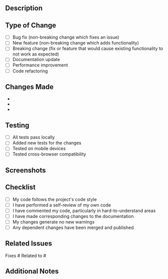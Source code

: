 ## Description
<!-- Provide a brief description of the changes in this PR -->

## Type of Change
<!-- Mark the relevant option with an "x" -->

- [ ] Bug fix (non-breaking change which fixes an issue)
- [ ] New feature (non-breaking change which adds functionality)
- [ ] Breaking change (fix or feature that would cause existing functionality to not work as expected)
- [ ] Documentation update
- [ ] Performance improvement
- [ ] Code refactoring

## Changes Made
<!-- List the specific changes made in this PR -->

- 
- 
- 

## Testing
<!-- Describe the tests you ran to verify your changes -->

- [ ] All tests pass locally
- [ ] Added new tests for the changes
- [ ] Tested on mobile devices
- [ ] Tested cross-browser compatibility

## Screenshots
<!-- If applicable, add screenshots to show the changes -->

## Checklist
<!-- Mark completed items with an "x" -->

- [ ] My code follows the project's code style
- [ ] I have performed a self-review of my own code
- [ ] I have commented my code, particularly in hard-to-understand areas
- [ ] I have made corresponding changes to the documentation
- [ ] My changes generate no new warnings
- [ ] Any dependent changes have been merged and published

## Related Issues
<!-- Link any related issues here -->

Fixes #
Related to #

## Additional Notes
<!-- Add any additional notes or context here -->